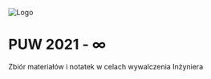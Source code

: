 
![Logo](https://via.placeholder.com/720x60?text=PUW+2021)


# PUW 2021 - ∞

Zbiór materiałów i notatek w celach wywalczenia Inżyniera 


